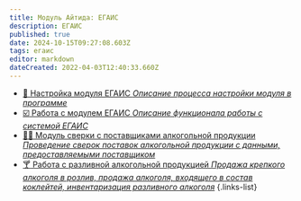 ```yaml
---
title: Модуль Айтида: ЕГАИС
description: ЕГАИС
published: true
date: 2024-10-15T09:27:08.603Z
tags: егаис
editor: markdown
dateCreated: 2022-04-03T12:40:33.660Z
---
```


-	[:wrench: Настройка модуля ЕГАИС *Описание процесса настройки модуля в программе*](/egais/settings)
-	[:ballot_box_with_check: Работа с модулем ЕГАИС *Описание функционала работы с системой ЕГАИС*](/egais/working)
-	[🕵️‍♂️ Модуль сверки с поставщиками алкогольной продукции *Проведение сверок поставок алкогольной продукции с данными, предоставляемыми поставщиком*](/egais/verification)
-	[:cocktail: Работа с разливной алкогольной продукцией *Продажа крепкого алкоголя в розлив, продажа алкоголя, входящего в состав коклейтей, инвентаризация разливного алкоголя*](/egais/draftalcohol)
{.links-list}